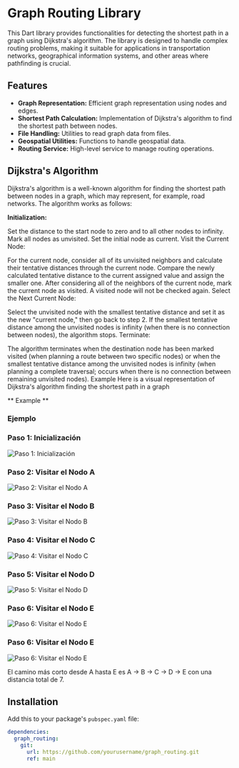 # Graph Routing Library

This Dart library provides functionalities for detecting the shortest path in a graph using Dijkstra's algorithm. The library is designed to handle complex routing problems, making it suitable for applications in transportation networks, geographical information systems, and other areas where pathfinding is crucial.

## Features

- **Graph Representation:** Efficient graph representation using nodes and edges.
- **Shortest Path Calculation:** Implementation of Dijkstra's algorithm to find the shortest path between nodes.
- **File Handling:** Utilities to read graph data from files.
- **Geospatial Utilities:** Functions to handle geospatial data.
- **Routing Service:** High-level service to manage routing operations.

## Dijkstra's Algorithm
Dijkstra's algorithm is a well-known algorithm for finding the shortest path between nodes in a graph, which may represent, for example, road networks. The algorithm works as follows:

**Initialization:**

Set the distance to the start node to zero and to all other nodes to infinity.
Mark all nodes as unvisited. Set the initial node as current.
Visit the Current Node:

For the current node, consider all of its unvisited neighbors and calculate their tentative distances through the current node.
Compare the newly calculated tentative distance to the current assigned value and assign the smaller one.
After considering all of the neighbors of the current node, mark the current node as visited. A visited node will not be checked again.
Select the Next Current Node:

Select the unvisited node with the smallest tentative distance and set it as the new "current node," then go back to step 2.
If the smallest tentative distance among the unvisited nodes is infinity (when there is no connection between nodes), the algorithm stops.
Terminate:

The algorithm terminates when the destination node has been marked visited (when planning a route between two specific nodes) or when the smallest tentative distance among the unvisited nodes is infinity (when planning a complete traversal; occurs when there is no connection between remaining unvisited nodes).
Example
Here is a visual representation of Dijkstra's algorithm finding the shortest path in a graph

** Example **

### Ejemplo

### Paso 1: Inicialización
![Paso 1: Inicialización](assets/images/dijkstra_step_1.png)

### Paso 2: Visitar el Nodo A
![Paso 2: Visitar el Nodo A](assets/images/dijkstra_step_2.png)

### Paso 3: Visitar el Nodo B
![Paso 3: Visitar el Nodo B](assets/images/dijkstra_step_3.png)

### Paso 4: Visitar el Nodo C
![Paso 4: Visitar el Nodo C](assets/images/dijkstra_step_4.png)

### Paso 5: Visitar el Nodo D
![Paso 5: Visitar el Nodo D](assets/images/dijkstra_step_5.png)

### Paso 6: Visitar el Nodo E
![Paso 6: Visitar el Nodo E](assets/images/dijkstra_step_6.png)

### Paso 6: Visitar el Nodo E
![Paso 6: Visitar el Nodo E](assets/images/dijkstra_algorithms.gif)

El camino más corto desde A hasta E es A -> B -> C -> D -> E con una distancia total de 7.

## Installation

Add this to your package's `pubspec.yaml` file:

```yaml
dependencies:
  graph_routing:
    git:
      url: https://github.com/yourusername/graph_routing.git
      ref: main

